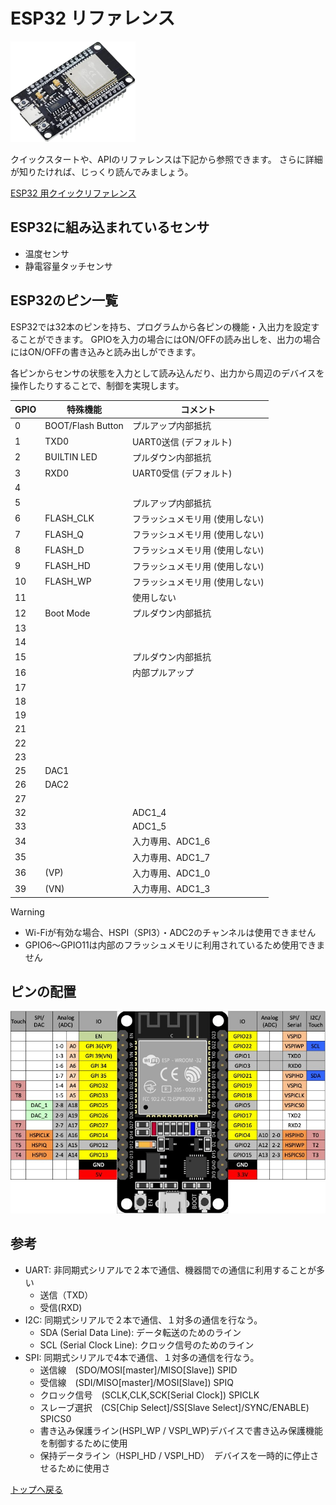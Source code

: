 
# ESP32 リファレンス

<img alt="esp32" src="esp32.jpg" width="200pix"/>

クイックスタートや、APIのリファレンスは下記から参照できます。
さらに詳細が知りたければ、じっくり読んでみましょう。

[ESP32 用クイックリファレンス](https://micropython-docs-ja.readthedocs.io/ja/latest/esp32/quickref.html)

## ESP32に組み込まれているセンサ

- 温度センサ
- 静電容量タッチセンサ

## ESP32のピン一覧

ESP32では32本のピンを持ち、プログラムから各ピンの機能・入出力を設定することができます。
GPIOを入力の場合にはON/OFFの読み出しを、出力の場合にはON/OFFの書き込みと読み出しができます。

各ピンからセンサの状態を入力として読み込んだり、出力から周辺のデバイスを操作したりすることで、制御を実現します。

| GPIO | 特殊機能 | コメント |
| --- | --- | --- |
| 0 | BOOT/Flash Button | プルアップ内部抵抗 |
| 1 | TXD0 | UART0送信 (デフォルト) |
| 2 | BUILTIN LED | プルダウン内部抵抗 |
| 3 | RXD0 | UART0受信 (デフォルト) |
| 4 |  |  |
| 5 |  | プルアップ内部抵抗 |
| 6 | FLASH_CLK | フラッシュメモリ用 (使用しない) |
| 7 | FLASH_Q | フラッシュメモリ用 (使用しない) |
| 8 | FLASH_D | フラッシュメモリ用 (使用しない) |
| 9 | FLASH_HD | フラッシュメモリ用 (使用しない) |
| 10 | FLASH_WP | フラッシュメモリ用 (使用しない) |
| 11 |  | 使用しない |
| 12 | Boot Mode | プルダウン内部抵抗 |
| 13 | | |
| 14 | | |
| 15 | | プルダウン内部抵抗 |
| 16 | | 内部プルアップ |
| 17 | |  |
| 18 | |  |
| 19 | |  |
| 21 | |  |
| 22 | |  |
| 23 | |  |
| 25 | DAC1 | |
| 26 | DAC2 | |
| 27 |  |  |
| 32 |  | ADC1_4 |
| 33 |  | ADC1_5 |
| 34 |  | 入力専用、ADC1_6 |
| 35 |  | 入力専用、ADC1_7 |
| 36 | (VP) | 入力専用、ADC1_0 |
| 39 | (VN) | 入力専用、ADC1_3 |

> [!WARNING]
> - Wi-Fiが有効な場合、HSPI（SPI3）・ADC2のチャンネルは使用できません
> - GPIO6〜GPIO11は内部のフラッシュメモリに利用されているため使用できません

## ピンの配置

<img alt="esp32_30pin.jpg" src="esp32_30pin.jpg" width="600px">

## 参考

- UART: 非同期式シリアルで２本で通信、機器間での通信に利用することが多い
  - 送信（TXD）
  - 受信(RXD)
- I2C: 同期式シリアルで２本で通信、１対多の通信を行なう。
  - SDA (Serial Data Line): データ転送のためのライン
  - SCL (Serial Clock Line): クロック信号のためのライン
- SPI: 同期式シリアルで4本で通信、１対多の通信を行なう。
  - 送信線　(SDO/MOSI[master]/MISO[Slave]) SPID
  - 受信線　(SDI/MISO[master]/MOSI[Slave]) SPIQ
  - クロック信号　(SCLK,CLK,SCK[Serial Clock]) SPICLK
  - スレーブ選択　(CS[Chip Select]/SS[Slave Select]/SYNC/ENABLE) SPICS0
  - 書き込み保護ライン(HSPI_WP / VSPI_WP)デバイスで書き込み保護機能を制御するために使用
  - 保持データライン（HSPI_HD / VSPI_HD）　デバイスを一時的に停止させるために使用さ

[トップへ戻る](../README.md)
